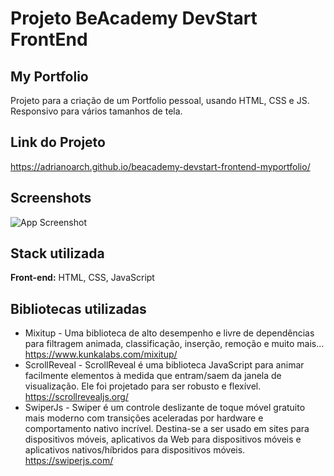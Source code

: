 # Projeto BeAcademy DevStart FrontEnd

## My Portfolio

Projeto para a criação de um Portfolio pessoal, usando HTML, CSS e JS.
Responsivo para vários tamanhos de tela.

## Link do Projeto
https://adrianoarch.github.io/beacademy-devstart-frontend-myportfolio/


## Screenshots

![App Screenshot](https://drive.google.com/file/d/11Ocu_MBAvjP3D27X9bn84Gc2khGBD5_K/view?usp=sharing)


## Stack utilizada

**Front-end:** HTML, CSS, JavaScript

## Bibliotecas utilizadas

- Mixitup - Uma biblioteca de alto desempenho e livre de dependências para filtragem animada, classificação, inserção, remoção e muito mais...
https://www.kunkalabs.com/mixitup/
- ScrollReveal - ScrollReveal é uma biblioteca JavaScript para animar facilmente elementos à medida que entram/saem da janela de visualização. Ele foi projetado para ser robusto e flexível.
https://scrollrevealjs.org/
- SwiperJs - Swiper é um controle deslizante de toque móvel gratuito mais moderno com transições aceleradas por hardware e comportamento nativo incrível. Destina-se a ser usado em sites para dispositivos móveis, aplicativos da Web para dispositivos móveis e aplicativos nativos/híbridos para dispositivos móveis.
https://swiperjs.com/
